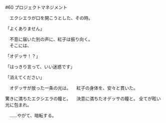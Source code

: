 #60 プロジェクトマネジメント


　エクシエラが口を開こうとした、その時。

「よくありません」

　不意に届いた別の声に、紅子は振り向く。  
　そこには、

「オデッサ！？」

「はっきり言って、いい迷惑です」

「消えてください」

　オデッサが放った一条の光は。
　紅子の身体を、安々と貫いた。

驚きに満ちたエクシエラの瞳と。
　決意に満ちたオデッサの瞳と。
全てが眩い光に包まれ。

　……やがて、暗転する。
